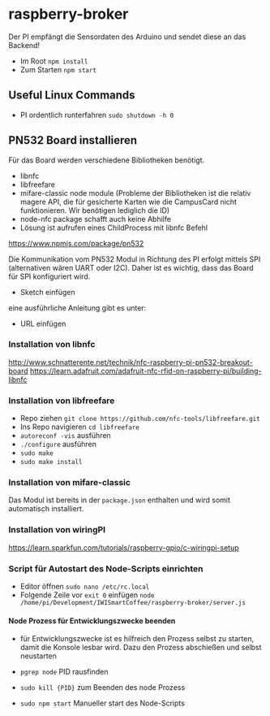 # raspberry-broker
Der PI empfängt die Sensordaten des Arduino und sendet diese an das Backend!

* Im Root ``npm install``
* Zum Starten ``npm start``


## Useful Linux Commands
* PI ordentlich runterfahren ``sudo shutdown -h 0``


## PN532 Board installieren
Für das Board werden verschiedene Bibliotheken benötigt.
* libnfc
* libfreefare
* mifare-classic node module (Probleme der Bibliotheken ist die relativ magere API, die für gesicherte Karten wie die CampusCard nicht funktionieren. Wir benötigen lediglich die ID)
* node-nfc package schafft auch keine Abhilfe
* Lösung ist aufrufen eines ChildProcess mit libnfc Befehl

https://www.npmjs.com/package/pn532

Die Kommunikation vom PN532 Modul in Richtung des PI erfolgt mittels SPI (alternativen wären UART oder I2C). Daher ist es wichtig, dass das Board für SPI konfiguriert wird.

* Sketch einfügen

eine ausführliche Anleitung gibt es unter:
* URL einfügen



### Installation von libnfc
http://www.schnatterente.net/technik/nfc-raspberry-pi-pn532-breakout-board
https://learn.adafruit.com/adafruit-nfc-rfid-on-raspberry-pi/building-libnfc
### Installation von libfreefare
* Repo ziehen ``git clone https://github.com/nfc-tools/libfreefare.git``
* Ins Repo navigieren ``cd libfreefare``
* ``autoreconf -vis`` ausführen
* ``./configure``  ausführen
* ``sudo make``
* ``sudo make install``

### Installation von mifare-classic
Das Modul ist bereits in der ``package.json`` enthalten und wird somit automatisch installiert.

### Installation von wiringPI
https://learn.sparkfun.com/tutorials/raspberry-gpio/c-wiringpi-setup


### Script für Autostart des Node-Scripts einrichten ###
* Editor öffnen ``sudo nano /etc/rc.local``
* Folgende Zeile vor ``exit 0`` einfügen
``node /home/pi/Development/IWISmartCoffee/raspberry-broker/server.js``

#### Node Prozess für Entwicklungszwecke beenden
* für Entwicklungszwecke ist es hilfreich den Prozess selbst zu starten, damit die Konsole lesbar wird. Dazu den Prozess abschießen und selbst neustarten

* ``pgrep node`` PID rausfinden
* ``sudo kill {PID}`` zum Beenden des node Prozess
* ``sudo npm start`` Manueller start des Node-Scripts
